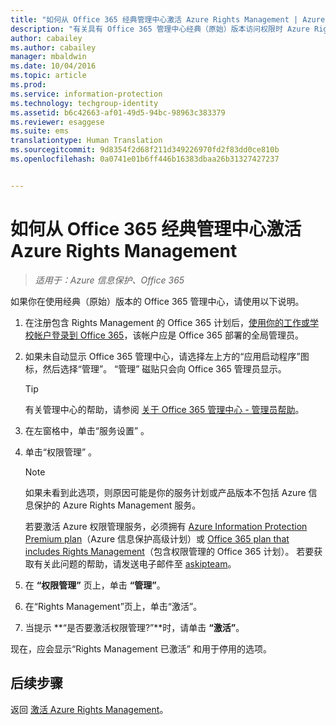 ```yaml
---
title: "如何从 Office 365 经典管理中心激活 Azure Rights Management | Azure 信息保护"
description: "有关具有 Office 365 管理中心经典（原始）版本访问权限时 Azure Rights Management 服务的激活说明。"
author: cabailey
ms.author: cabailey
manager: mbaldwin
ms.date: 10/04/2016
ms.topic: article
ms.prod: 
ms.service: information-protection
ms.technology: techgroup-identity
ms.assetid: b6c42663-af01-49d5-94bc-98963c383379
ms.reviewer: esaggese
ms.suite: ems
translationtype: Human Translation
ms.sourcegitcommit: 9d8354f2d68f211d349226970fd2f83dd0ce810b
ms.openlocfilehash: 0a0741e01b6ff446b16383dbaa26b31327427237


---
```


# <a name="how-to-activate-azure-rights-management-from-the-office-365-classic-admin-center"></a>如何从 Office 365 经典管理中心激活 Azure Rights Management

>*适用于：Azure 信息保护、Office 365*


如果你在使用经典（原始）版本的 Office 365 管理中心，请使用以下说明。

1. 在注册包含 Rights Management 的 Office 365 计划后，[使用你的工作或学校帐户登录到 Office 365](https://portal.office.com/)，该帐户应是 Office 365 部署的全局管理员。

2. 如果未自动显示 Office 365 管理中心，请选择左上方的“应用启动程序”图标，然后选择“管理”。 “管理”  磁贴只会向 Office 365 管理员显示。

    > [!TIP]
    > 有关管理中心的帮助，请参阅 [关于 Office 365 管理中心 - 管理员帮助](https://support.office.com/article/About-the-Office-365-admin-center-Admin-Help-58537702-d421-4d02-8141-e128e3703547)。

3. 在左窗格中，单击“服务设置” 。

4.  单击“权限管理” 。

    > [!NOTE]
    >如果未看到此选项，则原因可能是你的服务计划或产品版本不包括 Azure 信息保护的 Azure Rights Management 服务。
    >
    >若要激活 Azure 权限管理服务，必须拥有 [Azure Information Protection Premium plan](https://www.microsoft.com/en-us/cloud-platform/azure-information-protection-pricing)（Azure 信息保护高级计划）或 [Office 365 plan that includes Rights Management](http://download.microsoft.com/download/E/C/F/ECF42E71-4EC0-48FF-AA00-577AC14D5B5C/Azure_Information_Protection_licensing_datasheet_EN-US.pdf)（包含权限管理的 Office 365 计划）。 若要获取有关此问题的帮助，请发送电子邮件至 [askipteam](mailto:askipteam?subject=I%20cannot%20activate%20RMS)。

5. 在 **“权限管理”** 页上，单击 **“管理”**。

6. 在“Rights Management”页上，单击“激活”。

7. 当提示 **“是否要激活权限管理?”**时，请单击 **“激活”**。

现在，应会显示“Rights Management 已激活”  和用于停用的选项。

## <a name="next-steps"></a>后续步骤
返回 [激活 Azure Rights Management](activate-service.md)。


<!--HONumber=Nov16_HO2-->


